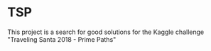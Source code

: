 # TSP
This project is a search for good solutions for the Kaggle challenge "Traveling Santa 2018 - Prime Paths"
